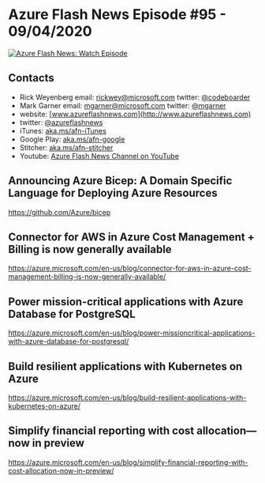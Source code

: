 # Azure Flash News Episode #95 - 09/04/2020

[![Azure Flash News: Watch Episode](https://img.youtube.com/vi/nbQkTTskqVY/0.jpg)](https://youtu.be/nbQkTTskqVY "Azure Flash News: Episode 93")

## Contacts

* Rick Weyenberg  email: rickwey@microsoft.com twitter: [@codeboarder](https://www.twitter.com/codeboarder)
* Mark Garner email: mgarner@microsoft.com twitter: [@mgarner](https://www.twitter.com/mgarner)
* website: [www.azureflashnews.com](http://www.azureflashnews.com)
* twitter: [@azureflashnews](https://www.twitter.com/azureflashnews)
* iTunes: [aka.ms/afn-iTunes](https://aka.ms/afn-iTunes)
* Google Play: [aka.ms/afn-google](https://aka.ms/afn-google)
* Stitcher: [aka.ms/afn-stitcher](https://aka.ms/afn-stitcher)
* Youtube: [Azure Flash News Channel on YouTube](https://www.youtube.com/channel/UCV6U_D4q7OxQaf0rFfEb6fQ)

## Announcing Azure Bicep: A Domain Specific Language for Deploying Azure Resources
https://github.com/Azure/bicep

## Connector for AWS in Azure Cost Management + Billing is now generally available
https://azure.microsoft.com/en-us/blog/connector-for-aws-in-azure-cost-management-billing-is-now-generally-available/

## Power mission-critical applications with Azure Database for PostgreSQL
https://azure.microsoft.com/en-us/blog/power-missioncritical-applications-with-azure-database-for-postgresql/

## Build resilient applications with Kubernetes on Azure
https://azure.microsoft.com/en-us/blog/build-resilient-applications-with-kubernetes-on-azure/

## Simplify financial reporting with cost allocation—now in preview
https://azure.microsoft.com/en-us/blog/simplify-financial-reporting-with-cost-allocation-now-in-preview/
